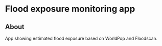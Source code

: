 # Flood exposure monitoring app

## About

App showing estimated flood exposure based on WorldPop and Floodscan.
